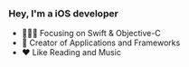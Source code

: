 <!-- <img align="right" src="https://github-readme-stats.vercel.app/api?username=JivanHuang&show_icons=true&text_color=718096&bg_color=00000000&hide_title=true&hide_border=true" /> -->

### Hey, I'm a iOS developer
- 👨🏻‍💻 Focusing on Swift & Objective-C
- 📱 Creator of Applications and Frameworks
- ❤️ Like Reading and Music
